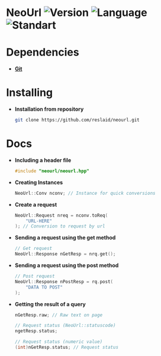 # NeoUrl ![Version](https://img.shields.io/badge/Version-0.1.0-cyan.svg) ![Language](https://img.shields.io/badge/Language-C%2B%2B-blue.svg) ![Standart](https://img.shields.io/badge/C++_STD-14-red.svg)

# **Dependencies**
- [**Git**](https://git-scm.com/downloads)

# Installing
- **Installation from repository**
  ```bash
  git clone https://github.com/reslaid/neourl.git
  ```

# Docs
- **Including a header file**
    ```cpp
    #include "neourl/neourl.hpp"
    ```

- **Creating Instances**
    ```cpp
    NeoUrl::Conv nconv; // Instance for quick conversions
    ```

- **Create a request**
    ```cpp
    NeoUrl::Request nreq = nconv.toReq(
        "URL-HERE"
    ); // Conversion to request by url
    ```

- **Sending a request using the get method**
    ```cpp
    // Get request
    NeoUrl::Response nGetResp = nrq.get();
    ```

- **Sending a request using the post method**
    ```cpp
    // Post request
    NeoUrl::Response nPostResp = rq.post(
        "DATA TO POST"
    );
    ```

- **Getting the result of a query**
    ```cpp
    nGetResp.raw; // Raw text on page

    // Request status (NeoUrl::statuscode)
    ngetResp.status;

    // Request status (numeric value)
    (int)nGetResp.status; // Request status
    ```
